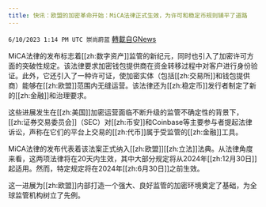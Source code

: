 ```yaml
---
title: 快讯：欧盟的加密革命开始：MiCA法律正式生效，为许可和稳定币规则铺平了道路
---
```

`6/10/2023 1:14 PM UTC 崇尚蔚蓝` [轉載自GNews](https://gnews.org/articles/1374141)

MiCA法律的发布标志着[[zh:数字资产]]监管的新纪元，同时也引入了加密许可方面的突破性规定。该法律要求加密钱包提供商在资金转移过程中对客户进行身份验证。此外，它还引入了一种许可证，使加密实体（包括[[zh:交易所]]和钱包提供商）能够在[[zh:欧盟]]范围内无缝运营。该法律还为[[zh:稳定币]]发行者制定了新的[[zh:金融]]和治理要求。

这些进展发生在[[zh:美国]]加密运营面临不断升级的监管不确定性的背景下，[[zh:证券交易委员会]]（SEC）对[[zh:币安]]和Coinbase等主要参与者提起法律诉讼，声称在它们的平台上交易的[[zh:代币]]属于受监管的[[zh:金融]]工具。

MiCA法律的发布代表着该法案正式纳入[[zh:欧盟]][[zh:立法]]法典。从法律角度来看，这两项法律将在20天内生效，其中大部分规定将从2024年[[zh:12月30日]]起适用。然而，特定规定将在2024年[[zh:6月30日]]之前生效。

这一进展为[[zh:欧盟]]内部打造一个强大、良好监管的加密环境奠定了基础，为全球监管机构树立了先例。
